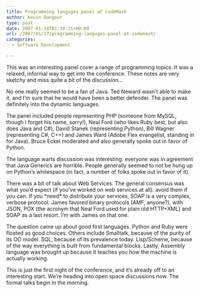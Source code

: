 ```yaml
---
title: Programming languges panel at CodeMash
author: Kevin Dangoor
type: post
date: 2007-01-18T01:10:21+00:00
url: /2007/01/17/programming-languges-panel-at-codemash/
categories:
  - Software Development

---
```

This was an interesting panel cover a range of programming topics. It was a relaxed, informal way to get into the conference. These notes are very sketchy and miss quite a bit of the discussion&#8230;

No one really seemed to be a fan of Java. Ted Neward wasn&#8217;t able to make it, and I&#8217;m sure that he would have been a better defender. The panel was definitely into the dynamic languages.

The panel included people representing PHP (someone from MySQL, though I forget his name, sorry!), Neal Ford (who likes Ruby best, but also does Java and C#), David Stanek (representing Python), Bill Wagner (representing C#, C++) and James Ward (Adobe Flex evangelist, standing in for Java). Bruce Eckel moderated and also generally spoke out in favor of Python.

The language warts discussion was interesting: everyone was in agreement that Java Generics are horrible. People generally seemed to not be hung up on Python&#8217;s whitespace (in fact, a number of folks spoke out in favor of it).

There was a bit of talk about Web Services. The general consensus was what you&#8217;d expect (if you&#8217;ve worked on web services at all): avoid them if you can. If you \*need\* to distribute your services, SOAP is a very complex, verbose protocol. James favored binary protocols (AMF, anyone?), with JSON, POX (the acronym that Neal Ford used for plain old HTTP+XML) and SOAP as a last resort. I&#8217;m with James on that one.

The question came up about good first languages. Python and Ruby were floated as good choices. Others include Smalltalk, because of the purity of its OO model. SQL, because of its prevalence today. Lisp/Scheme, because of the way everything is built from fundamental blocks. Lastly, Assembly language was brought up because it teaches you how the machine is actually working.

This is just the first night of the conference, and it&#8217;s already off to an interesting start. We&#8217;re heading into open space discussions now. The formal talks begin in the morning.